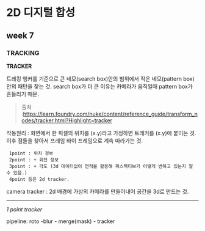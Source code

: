 2D 디지털 합성
===========
week 7
-----------

### TRACKING ###

**TRACKER**

트레킹 엥커를 기준으로 큰 네모(search box)안의 범위에서 작은 네모(pattern box)안의 패턴을 찾는 것.
search box가 더 큰 이유는 카메라가 움직일때 pattern box가 흔들리기 때문.

>출처 :https://learn.foundry.com/nuke/content/reference_guide/transform_nodes/tracker.html?Highlight=tracker

작동원리 : 화면에서 한 픽셀의 위치를 (x.y)라고 가정하면 트레커를 (x.y)에 붙이는 것.
          이후 점들을 찾아서 프레임 바이 프레임으로 계속 따라가는 것.
          
     1point : 위치 정보
     2point : + 회전 정보
     3point : + 각도 (3d 데이터없이 면적을 활용해 퍼스펙티브가 어떻게 변하고 있는지 알 수 있음.)
     4point 등은 2d tracker.

camera tracker : 2d 배경에 가상의 카메라를 만들어내어 공간을 3d로 만드는 것. 

-----------------

*1 point tracker*

pipeline: roto -blur - merge(mask) - tracker


